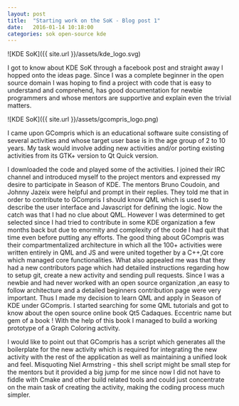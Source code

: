 ```yaml
---
layout: post
title:  "Starting work on the SoK - Blog post 1"
date:   2016-01-14 10:18:00
categories: sok open-source kde
---
```


![KDE SoK]({{ site.url }}/assets/kde_logo.svg)

I got to know about KDE SoK through a facebook post and straight away I hopped onto the ideas page. Since I was a complete beginner in the open source domain I was hoping to find a project with code that is easy to understand and comprehend, has good documentation for newbie programmers and whose mentors are supportive and explain even the trivial matters. 

![KDE SoK]({{ site.url }}/assets/gcompris_logo.png)

I came upon GCompris which is an educational software suite consisting of several activities and whose target user base is in the age group of 2 to 10 years. My task would involve adding new activities and/or porting existing activities from its GTK+ version to Qt Quick version.

I downloaded the code and played some of the activities. I joined their IRC channel and introduced myself to the project mentors and expressed my desire to participate in Season of KDE. The mentors Bruno Coudoin, and Johnny Jazeix were helpful and prompt in their replies. They told me that in order to contribute to GCompris I should know QML which is used to describe the user interface and Javascript for defining the logic. 
Now the catch was that I had no clue about QML. However I was determined to get selected since I had tried to contribute in some KDE organization a few months back but due to enormity and complexity of the code I had quit that time even before putting any efforts. The good thing about GCompris was their compartmentalized architecture in which all the 100+ activities were written entirely in QML and JS and were united together by a C++,Qt core which managed core functionalities. What also appealed me was that they had a new contributors page which had detailed instructions regarding how to setup git, create a new activity and sending pull requests. Since I was a newbie and had never worked with an open source organization ,an easy to follow architecture and a detailed beginners contribution page were very important.
Thus I made my decision to learn QML and apply in Season of KDE under GCompris. I started searching for some QML tutorials and got to know about the open source online book Qt5 Cadaques. Eccentric name but gem of a book ! With the help of this book I managed to build a working prototype of a Graph Coloring activity. 

I would like to point out that GCompris has a script which generates all the boilerplate for the new activity which is required for integrating the new activity with the rest of the application as well as maintaining a unified look and feel. Misquoting Niel Armstring - this shell script might be small step for the mentors but it provided a big jump for me since now I did not have to fiddle with Cmake and other build related tools and could just concentrate on the main task of creating the activity, making the coding process much simpler.
